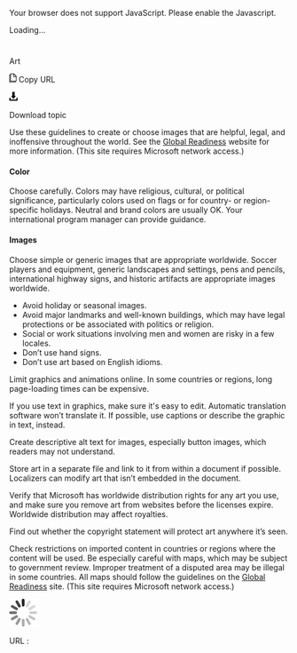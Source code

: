 ﻿Your browser does not support JavaScript. Please enable the Javascript.

Loading...

# 

Art

![Copy URL](media/art/Copy.png)
Copy URL

![Download](media/art/Download.png)

Download topic

Use these guidelines to create or choose images that are helpful, legal, and inoffensive throughout the world. See the [Global Readiness](https://microsoft.sharepoint.com/teams/celaGlobalReadiness/Pages/Home.aspx "Global Readiness website") website for more information. (This site requires Microsoft network access.)

#### Color

Choose carefully. Colors
may have religious, cultural, or political significance, particularly
colors used on flags or for country- or region-specific holidays.
Neutral and brand colors are usually OK. Your international program
manager can provide guidance.

#### Images

Choose simple or generic images that are appropriate worldwide. Soccer
players and equipment, generic landscapes and settings, pens and
pencils, international highway signs, and historic artifacts are
appropriate images worldwide.

  - Avoid holiday or seasonal images. 
  - Avoid major landmarks and well-known buildings, which may have legal protections or be associated with politics or religion. 
  - Social or work situations involving men and women are risky in a few locales. 
  - Don’t use hand signs. 
  - Don’t use art based on English idioms.

Limit graphics and animations online. In some countries or regions, long page-loading times can be expensive.

If you use text in graphics, make sure it's easy to edit. Automatic translation software won’t translate it. If possible, use captions or describe the graphic in text, instead. 

Create descriptive alt text for images, especially button images, which readers may not understand. 

Store art in a separate file and link to it from within a document if possible. Localizers can modify art that isn’t embedded in the document. 

Verify that Microsoft has worldwide distribution rights for
any art you use, and make sure you remove art from websites before the
licenses expire. Worldwide distribution may affect royalties.

Find out whether the copyright statement will protect art anywhere it’s seen. 

Check restrictions on imported content
in countries or regions where the content will be used. Be especially
careful with maps, which may be subject to government review. Improper
treatment of a disputed area may be illegal in some countries. All maps
should follow the guidelines on the [Global Readiness](https://microsoft.sharepoint.com/teams/celaGlobalReadiness/Pages/geography.aspx "Geography guidelines on Global Readiness website") site. (This site requires Microsoft network access.)

![In progress](media/art/activity-large.gif)

URL :
